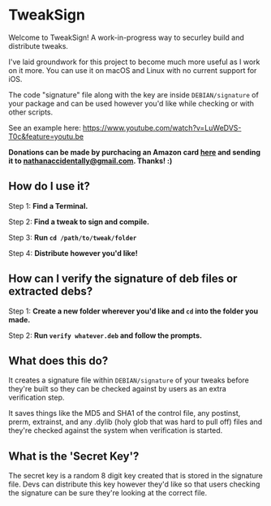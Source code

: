 # TweakSign

Welcome to TweakSign! A work-in-progress way to securley build and distribute tweaks.

I've laid groundwork for this project to become much more useful as I work on it more. You can use it on macOS and Linux with no current support for iOS.

The code "signature" file along with the key are inside `DEBIAN/signature` of your package and can be used however you'd like while checking or with other scripts.

See an example here: https://www.youtube.com/watch?v=LuWeDVS-T0c&feature=youtu.be

**Donations can be made by purchacing an Amazon card [here](https://www.amazon.com/gp/product/B0145WHYKC/ref=s9_acss_bw_cg_gclptcg_2a1_w?pf_rd_m=ATVPDKIKX0DER&pf_rd_s=merchandised-search-1&pf_rd_r=B88M5PV4XQ4R3R8S26MF&pf_rd_t=101&pf_rd_p=2120cd97-b2d2-47db-9a65-1c678be2a6e7&pf_rd_i=2238192011) and sending it to nathanaccidentally@gmail.com. Thanks! :)**

## How do I use it?
Step 1: **Find a Terminal.**

Step 2: **Find a tweak to sign and compile.**

Step 3: **Run `cd /path/to/tweak/folder`**

Step 4: **Distribute however you'd like!**

## How can I verify the signature of deb files or extracted debs?
Step 1: **Create a new folder wherever you'd like and `cd` into the folder you made.**

Step 2: **Run `verify whatever.deb` and follow the prompts.**

## What does this do?
It creates a signature file within `DEBIAN/signature` of your tweaks before they're built so they can be checked against by users as an extra verification step.

It saves things like the MD5 and SHA1 of the control file, any postinst, prerm, extrainst, and any .dylib (holy glob that was hard to pull off) files and they're checked against the system when verification is started.

## What is the 'Secret Key'?
The secret key is a random 8 digit key created that is stored in the signature file. Devs can distribute this key however they'd like so that users checking the signature can be sure they're looking at the correct file.
